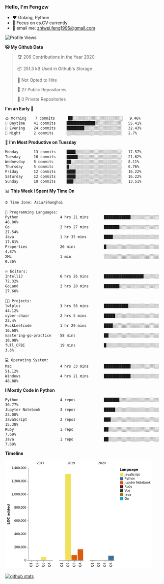 ### Hello, I'm Fengzw
- :heart: Golang, Python
- :school: Focus on cs.CV currently
- :email: email me: <zhiwei.feng1995@gmail.com>

<!--START_SECTION:waka-->
![Profile Views](http://img.shields.io/badge/Profile%20Views-0-blue)

**🐱 My Github Data** 

> 🏆 206 Contributions in the Year 2020
 > 
> 📦 251.3 kB Used in Github's Storage 
 > 
> 🚫 Not Opted to Hire
 > 
> 📜 27 Public Repositories 
 > 
> 🔑 0 Private Repositories  
 > 
**I'm an Early 🐤** 

```text
🌞 Morning    7 commits      ██░░░░░░░░░░░░░░░░░░░░░░░   9.46% 
🌆 Daytime    41 commits     █████████████░░░░░░░░░░░░   55.41% 
🌃 Evening    24 commits     ████████░░░░░░░░░░░░░░░░░   32.43% 
🌙 Night      2 commits      ░░░░░░░░░░░░░░░░░░░░░░░░░   2.7%

```
📅 **I'm Most Productive on Tuesday** 

```text
Monday       13 commits     ████░░░░░░░░░░░░░░░░░░░░░   17.57% 
Tuesday      16 commits     █████░░░░░░░░░░░░░░░░░░░░   21.62% 
Wednesday    6 commits      ██░░░░░░░░░░░░░░░░░░░░░░░   8.11% 
Thursday     5 commits      █░░░░░░░░░░░░░░░░░░░░░░░░   6.76% 
Friday       12 commits     ████░░░░░░░░░░░░░░░░░░░░░   16.22% 
Saturday     12 commits     ████░░░░░░░░░░░░░░░░░░░░░   16.22% 
Sunday       10 commits     ███░░░░░░░░░░░░░░░░░░░░░░   13.51%

```


📊 **This Week I Spent My Time On** 

```text
⌚︎ Time Zone: Asia/Shanghai

💬 Programming Languages: 
Python                   4 hrs 21 mins       ████████████░░░░░░░░░░░░░   48.88% 
Go                       2 hrs 27 mins       ███████░░░░░░░░░░░░░░░░░░   27.54% 
Java                     1 hr 35 mins        ████░░░░░░░░░░░░░░░░░░░░░   17.81% 
Properties               26 mins             █░░░░░░░░░░░░░░░░░░░░░░░░   4.87% 
XML                      1 min               ░░░░░░░░░░░░░░░░░░░░░░░░░   0.36%

🔥 Editors: 
IntelliJ                 6 hrs 26 mins       ██████████████████░░░░░░░   72.32% 
GoLand                   2 hrs 28 mins       ███████░░░░░░░░░░░░░░░░░░   27.68%

🐱‍💻 Projects: 
lwlplus                  3 hrs 56 mins       ███████████░░░░░░░░░░░░░░   44.12% 
cyber-chair              2 hrs 5 mins        █████░░░░░░░░░░░░░░░░░░░░   23.4% 
FuckLeetcode             1 hr 29 mins        ████░░░░░░░░░░░░░░░░░░░░░   16.68% 
mastering-go-practice    58 mins             ██░░░░░░░░░░░░░░░░░░░░░░░   10.98% 
full_CFBI                19 mins             █░░░░░░░░░░░░░░░░░░░░░░░░   3.6%

💻 Operating System: 
Mac                      4 hrs 33 mins       ████████████░░░░░░░░░░░░░   51.12% 
Windows                  4 hrs 21 mins       ████████████░░░░░░░░░░░░░   48.88%

```

**I Mostly Code in Python** 

```text
Python                   4 repos             ███████░░░░░░░░░░░░░░░░░░   30.77% 
Jupyter Notebook         3 repos             █████░░░░░░░░░░░░░░░░░░░░   23.08% 
JavaScript               2 repos             ███░░░░░░░░░░░░░░░░░░░░░░   15.38% 
Ruby                     1 repo              ██░░░░░░░░░░░░░░░░░░░░░░░   7.69% 
Java                     1 repo              ██░░░░░░░░░░░░░░░░░░░░░░░   7.69%

```


**Timeline**

![Chart not found](https://raw.githubusercontent.com/zhiwei-Feng/zhiwei-Feng/master/charts/bar_graph.png) 


<!--END_SECTION:waka-->


[![github stats](https://github-readme-stats.vercel.app/api?username=zhiwei-Feng&theme=tokyonight&show_icons=true)](https://github.com/anuraghazra/github-readme-stats)




<!--
**zhiwei-Feng/zhiwei-Feng** is a ✨ _special_ ✨ repository because its `README.md` (this file) appears on your GitHub profile.

Here are some ideas to get you started:

- 🔭 I’m currently working on ...
- 🌱 I’m currently learning ...
- 👯 I’m looking to collaborate on ...
- 🤔 I’m looking for help with ...
- 💬 Ask me about ...
- 📫 How to reach me: ...
- 😄 Pronouns: ...
- ⚡ Fun fact: ...
-->



